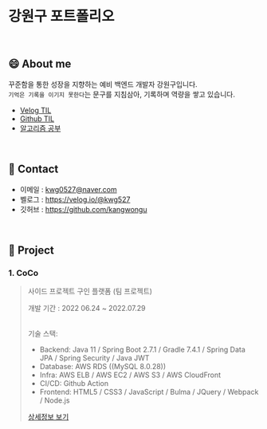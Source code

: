 # 강원구 포트폴리오

>
>

<br>

## :smile: About me
꾸준함을 통한 성장을 지향하는 예비 백엔드 개발자 강원구입니다.  
`기억은 기록을 이기지 못한다`는 문구를 지침삼아, 기록하며 역량을 쌓고 있습니다.
  - [Velog TIL](https://velog.io/@kwg527/series/TIL)
  - [Github TIL](https://github.com/kangwongu/TIL)
  - [알고리즘 공부](https://github.com/kangwongu/java_algorithm)

<br>

## :bell: Contact
- 이메일 : kwg0527@naver.com
- 벨로그 : https://velog.io/@kwg527
- 깃허브 : https://github.com/kangwongu

<br>

## :closed_book: Project
### 1. CoCo

>  사이드 프로젝트 구인 플랫폼 (팀 프로젝트)
>
>  개발 기간 : 2022 06.24 ~ 2022.07.29
>
>  <br>
>  기술 스택:
>  
>  - Backend: Java 11 / Spring Boot 2.7.1 / Gradle 7.4.1 / Spring Data JPA / Spring Security / Java JWT
>  - Database: AWS RDS ((MySQL 8.0.28))
>  - Infra: AWS ELB / AWS EC2 / AWS S3 / AWS CloudFront
>  - CI/CD: Github Action
>  - Frontend: HTML5 / CSS3 / JavaScript / Bulma / JQuery / Webpack / Node.js
>
> [상세정보 보기](https://github.com/kangwongu/CoCoBackend#coco)
